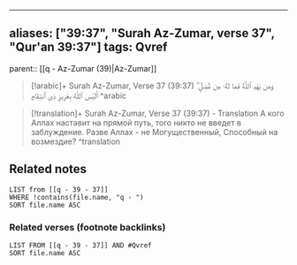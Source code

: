 
---
aliases: ["39:37", "Surah Az-Zumar, verse 37", "Qur'an 39:37"]
tags: Qvref
---

parent:: [[q - Az-Zumar (39)|Az-Zumar]]

> [!arabic]+ Surah Az-Zumar, Verse 37 (39:37)
> <span class="quran-arabic">وَمَن يَهْدِ ٱللَّهُ فَمَا لَهُۥ مِن مُّضِلٍّ ۗ أَلَيْسَ ٱللَّهُ بِعَزِيزٍ ذِى ٱنتِقَامٍ</span>
^arabic

> [!translation]+ Surah Az-Zumar, Verse 37 (39:37) - Translation
> А кого Аллах наставит на прямой путь, того никто не введет в заблуждение. Разве Аллах - не Могущественный, Способный на возмездие?
^translation



## Related notes
```dataview
LIST from [[q - 39 - 37]]
WHERE !contains(file.name, "q - ")
SORT file.name ASC
```

### Related verses (footnote backlinks)
```dataview
LIST FROM [[q - 39 - 37]] AND #Qvref
SORT file.name ASC
```

